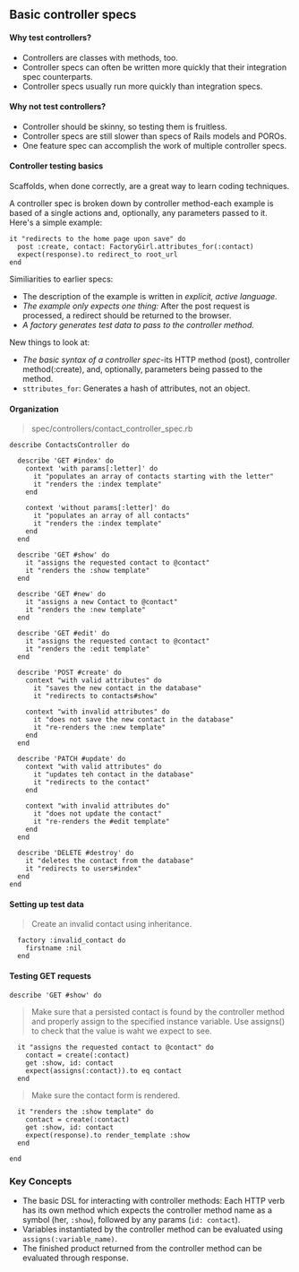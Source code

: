 ## Basic controller specs

#### Why test controllers?
- Controllers are classes with methods, too.
- Controller specs can often be written more quickly that their integration spec counterparts.
- Controller specs usually run more quickly than integration specs.

#### Why not test controllers?
- Controller should be skinny, so testing them is fruitless.
- Controller specs are still slower than specs of Rails models and POROs.
- One feature spec can accomplish the work of multiple controller specs.

#### Controller testing basics

Scaffolds, when done correctly, are a great way to learn coding techniques.

A controller spec is broken down by controller method-each example is based of a single actions and, optionally, any parameters passed to it. Here's a simple example:

    it "redirects to the home page upon save" do
      post :create, contact: FactoryGirl.attributes_for(:contact)
      expect(response).to redirect_to root_url
    end

Similiarities to earlier specs:

- The description of the example is written in _explicit, active language._
- _The example only expects one thing:_ After the post request is processed, a redirect should be returned to the browser.
- _A factory generates test data to pass to the controller method._

New things to look at:

- _The basic syntax of a controller spec_-its HTTP method (post), controller method(:create), and, optionally, parameters being passed to the method.
- `sttributes_for`: Generates a hash of attributes, not an object.

#### Organization

> spec/controllers/contact_controller_spec.rb

    describe ContactsController do

      describe 'GET #index' do
        context 'with params[:letter]' do
          it "populates an array of contacts starting with the letter"
          it "renders the :index template"
        end

        context 'without params[:letter]' do
          it "populates an array of all contacts"
          it "renders the :index template"
        end
      end

      describe 'GET #show' do
        it "assigns the requested contact to @contact"
        it "renders the :show template"
      end

      describe 'GET #new' do
        it "assigns a new Contact to @contact"
        it "renders the :new template"
      end

      describe 'GET #edit' do
        it "assigns the requested contact to @contact"
        it "renders the :edit template"
      end

      describe 'POST #create' do
        context "with valid attributes" do
          it "saves the new contact in the database"
          it "redirects to contacts#show"

        context "with invalid attributes" do
          it "does not save the new contact in the database"
          it "re-renders the :new template"
        end
      end

      describe 'PATCH #update' do
        context "with valid attributes" do
          it "updates teh contact in the database"
          it "redirects to the contact"
        end

        context "with invalid attributes do"
          it "does not update the contact"
          it "re-renders the #edit template"
        end
      end

      describe 'DELETE #destroy' do
        it "deletes the contact from the database"
        it "redirects to users#index"
      end
    end

#### Setting up test data

> Create an invalid contact using inheritance.

      factory :invalid_contact do
        firstname :nil
      end

#### Testing GET requests

    describe 'GET #show' do

> Make sure that a persisted contact is found by the controller method and properly assign to the specified instance variable. Use assigns() to check that the value is waht we expect to see.

      it "assigns the requested contact to @contact" do
        contact = create(:contact)
        get :show, id: contact
        expect(assigns(:contact)).to eq contact
      end

> Make sure the contact form is rendered.

      it "renders the :show template" do
        contact = create(:contact)
        get :show, id: contact
        expect(response).to render_template :show
      end

    end

### Key Concepts
- The basic DSL for interacting with controller methods: Each HTTP verb has its own method which expects the controller method name as a symbol (her, `:show`), followed by any params (`id: contact`).
- Variables instantiated by the controller method can be evaluated using `assigns(:variable_name)`.
- The finished product returned from the controller method can be evaluated through response.